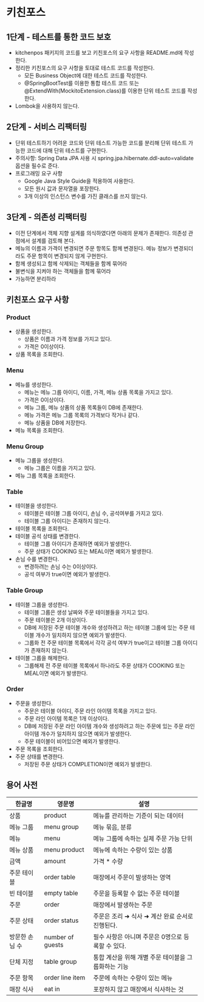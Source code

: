 # 키친포스

## 1단계 - 테스트를 통한 코드 보호
- kitchenpos 패키지의 코드를 보고 키친포스의 요구 사항을 README.md에 작성한다.
- 정리한 키친포스의 요구 사항을 토대로 테스트 코드를 작성한다. 
  - 모든 Business Object에 대한 테스트 코드를 작성한다. 
  - @SpringBootTest를 이용한 통합 테스트 코드 또는 @ExtendWith(MockitoExtension.class)를 이용한 단위 테스트 코드를 작성한다.
- Lombok을 사용하지 않는다.

## 2단계 - 서비스 리팩터링
- 단위 테스트하기 어려운 코드와 단위 테스트 가능한 코드를 분리해 단위 테스트 가능한 코드에 대해 단위 테스트를 구현한다.
- 주의사항: Spring Data JPA 사용 시 spring.jpa.hibernate.ddl-auto=validate 옵션을 필수로 준다.
- 프로그래밍 요구 사항
  - Google Java Style Guide을 적용하여 사용한다.
  - 모든 원시 값과 문자열을 포장한다.
  - 3개 이상의 인스턴스 변수를 가진 클래스를 쓰지 않는다.

## 3단계 - 의존성 리팩터링
- 이전 단계에서 객체 지향 설계를 의식하였다면 아래의 문제가 존재한다. 의존성 관점에서 설계를 검토해 본다.
- 메뉴의 이름과 가격이 변경되면 주문 항목도 함께 변경된다. 메뉴 정보가 변경되더라도 주문 항목이 변경되지 않게 구현한다.
- 함께 생성되고 함께 삭제되는 객체들을 함께 묶어라 
- 불변식을 지켜야 하는 객체들을 함께 묶어라
- 가능하면 분리하라

## 키친포스 요구 사항

### Product
- 상품을 생성한다.
  - 상품은 이름과 가격 정보를 가지고 있다.
  - 가격은 0이상이다.
- 상품 목록을 조회한다.

### Menu
- 메뉴를 생성한다.
  - 메뉴는 메뉴 그룹 아이디, 이름, 가격, 메뉴 상품 목록을 가지고 있다.
  - 가격은 0이상이다.
  - 메뉴 그룹, 메뉴 상품의 상품 목록들이 DB에 존재한다.
  - 메뉴 가격은 메뉴 그룹 목록의 가격보다 작거나 같다.
  - 메뉴 상품을 DB에 저장한다.
- 메뉴 목록을 조회한다.

### Menu Group
- 메뉴 그룹을 생성한다.
  - 메뉴 그룹은 이름을 가지고 있다.
- 메뉴 그룹 목록을 조회한다.

### Table
- 테이블을 생성한다.
  - 테이블은 테이블 그룹 아이디, 손님 수, 공석여부를 가지고 있다.
  - 테이블 그룹 아이디는 존재하지 않는다.
- 테이블 목록을 조회한다.
- 테이블 공석 상태를 변경한다.
  - 테이블 그룹 아이디가 존재하면 예외가 발생한다.
  - 주문 상태가 COOKING 또는 MEAL이면 예외가 발생한다.
- 손님 수를 변경한다.
  - 변경하려는 손님 수는 0이상이다.
  - 공석 여부가 true이면 예외가 발생한다.

### Table Group
- 테이블 그룹을 생성한다.
  - 테이블 그룹은 생성 날짜와 주문 테이블들을 가지고 있다.
  - 주문 테이블은 2개 이상이다.
  - DB에 저장된 주문 테이블 개수와 생성하려고 하는 테이블 그룹에 있는 주문 테이블 개수가 일치하지 않으면 예외가 발생한다.
  - 그룹화 전 주문 테이블 목록에서 각각 공석 여부가 true이고 테이블 그룹 아이디가 존재하지 않는다.
- 테이블 그룹을 해제한다.
  - 그룹해제 전 주문 테이블 목록에서 하나라도 주문 상태가 COOKING 또는 MEAL이면 예외가 발생한다.

### Order
- 주문을 생성한다.
  - 주문은 테이블 아이디, 주문 라인 아이템 목록을 가지고 있다.
  - 주문 라인 아이템 목록은 1개 이상이다.
  - DB에 저장된 주문 라인 아이템 개수와 생성하려고 하는 주문에 있는 주문 라인 아이템 개수가 일치하지 않으면 예외가 발생한다.
  - 주문 테이블이 비어있으면 예외가 발생한다.
- 주문 목록을 조회한다.
- 주문 상태를 변경한다.
  - 저장된 주문 상태가 COMPLETION이면 예외가 발생한다.


## 용어 사전

| 한글명 | 영문명 | 설명 |
| --- | --- | --- |
| 상품 | product | 메뉴를 관리하는 기준이 되는 데이터 |
| 메뉴 그룹 | menu group | 메뉴 묶음, 분류 |
| 메뉴 | menu | 메뉴 그룹에 속하는 실제 주문 가능 단위 |
| 메뉴 상품 | menu product | 메뉴에 속하는 수량이 있는 상품 |
| 금액 | amount | 가격 * 수량 |
| 주문 테이블 | order table | 매장에서 주문이 발생하는 영역 |
| 빈 테이블 | empty table | 주문을 등록할 수 없는 주문 테이블 |
| 주문 | order | 매장에서 발생하는 주문 |
| 주문 상태 | order status | 주문은 조리 ➜ 식사 ➜ 계산 완료 순서로 진행된다. |
| 방문한 손님 수 | number of guests | 필수 사항은 아니며 주문은 0명으로 등록할 수 있다. |
| 단체 지정 | table group | 통합 계산을 위해 개별 주문 테이블을 그룹화하는 기능 |
| 주문 항목 | order line item | 주문에 속하는 수량이 있는 메뉴 |
| 매장 식사 | eat in | 포장하지 않고 매장에서 식사하는 것 |
